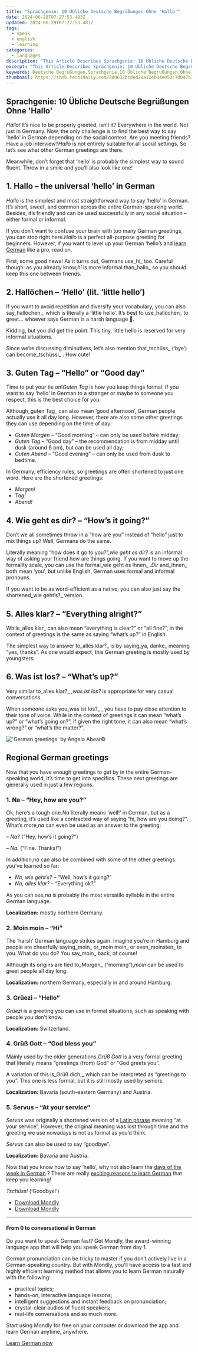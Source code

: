 ```yaml
---
title: "Sprachgenie: 10 Übliche Deutsche Begrüßungen Ohne 'Hallo'"
date: 2024-06-28T07:27:53.483Z
updated: 2024-06-29T07:27:53.483Z
tags:
  - speak
  - english
  - learning
categories:
  - languages
description: "This Article Describes Sprachgenie: 10 Übliche Deutsche Begrüßungen Ohne 'Hallo'"
excerpt: "This Article Describes Sprachgenie: 10 Übliche Deutsche Begrüßungen Ohne 'Hallo'"
keywords: Deutsche Begrüßungen,Sprachgenie,10 Übliche Begrüßungen,Ohne 'Hallo',Deutschsprachige Begrüßungen,Neue Begrüßungsformen,Verschiedene Begrüßungen Deutsch
thumbnail: https://thmb.techidaily.com/280632bcded78a124b04e053c7d047b36940366fb100b93a3444f92f9f5d3614.jpg
---
```


## Sprachgenie: 10 Übliche Deutsche Begrüßungen Ohne 'Hallo'

_Hallo!_ It’s nice to be properly greeted, isn’t it? Everywhere in the world. Not just in Germany. Now, the only challenge is to find the best way to say ‘hello’ in German depending on the social context. Are you meeting friends? Have a job interview?_Hallo_ is not entirely suitable for all social settings. So let’s see what other German greetings are there.

 Meanwhile, don’t forget that ‘hello’ is probably the simplest way to sound fluent. Throw in a smile and you’ll also look like one!

## 1\. Hallo – the universal ‘hello’ in German

_Hallo_ is the simplest and most straightforward way to say ‘hello’ in German. It’s short, sweet, and common across the entire German-speaking world. Besides, it’s friendly and can be used successfully in any social situation – either formal or informal.

 If you don’t want to confuse your brain with too many German greetings, you can stop right here._Hallo_ is a perfect all-purpose greeting for beginners. However, if you want to level up your German ‘hello’s and [learn German](https://shop.mondly.com/affiliate.php?ACCOUNT=ATISTUDI&AFFILIATE=108875&PATH=https://www.mondly.com?AFFILIATE=108875) like a pro, read on.

 First, some good news! As it turns out, Germans use_hi_ too. Careful though: as you already know,_hi_ is more informal than_hallo_ so you should keep this one between friends.

## 2\. Hallöchen – ‘Hello’ (lit. ‘little hello’)

 If you want to avoid repetition and diversify your vocabulary, you can also say_hallöchen,_ which is literally a ‘little hello’. It’s best to use_hallöchen_ to greet… whoever says German is a harsh language 🤭.

 Kidding, but you did get the point. This tiny, little hello is reserved for very informal situations.

 Since we’re discussing diminutives, let’s also mention that_tschüss_ (‘bye’) can become_tschüssi_ . How cute!

## 3\. Guten Tag – “Hello” or “Good day”

 Time to put your tie on!_Guten Tag_ is how you keep things formal. If you want to say ‘hello’ in German to a stranger or maybe to someone you respect, this is the best choice for you.

 Although_guten Tag_ can also mean ‘good afternoon’, German people actually use it all day long. However, there are also some other greetings they can use depending on the time of day:

* _Guten Morgen_ – “Good morning” – can only be used before midday;
* _Guten Tag_ – “Good day” – the recommendation is from midday until dusk (around 6 pm), but can be used all day;
* _Guten Abend_ – “Good evening” – can only be used from dusk to bedtime.

 In Germany, efficiency rules, so greetings are often shortened to just one word. Here are the shortened greetings:

* _Morgen!_
* _Tag!_
* _Abend!_

## 4\. Wie geht es dir? – “How’s it going?”

 Don’t we all sometimes throw in a “how are you” instead of “hello” just to mix things up? Well, Germans do the same.

 Literally meaning “how does it go to you?”,_wie geht es dir?_ is an informal way of asking your friend how are things going. If you want to move up the formality scale, you can use the formal_wie geht es Ihnen_ ._Dir_ and_Ihnen_ both mean ‘you’, but unlike English, German uses formal and informal pronouns.

 If you want to be as word-efficient as a native, you can also just say the shortened_wie geht’s?_ version.

## 5\. Alles klar? – “Everything alright?”

 While_alles klar_ can also mean “everything is clear?” or “all fine?”, in the context of greetings is the same as saying “what’s up?” in English.

 The simplest way to answer to_alles klar?_ is by saying_ya, danke_ meaning “yes, thanks”. As one would expect, this German greeting is mostly used by youngsters.

## 6\. Was ist los? – “What’s up?”

 Very similar to_alles klar?_ ,_was ist los?_ is appropriate for very casual conversations.

 When someone asks you_was ist los?_ , you have to pay close attention to their tone of voice. While in the context of greetings it can mean “what’s up?” or “what’s going on?”, if given the right tone, it can also mean “what’s wrong?” or “what’s the matter?”.

!['German greetings' by Angelo Abear©](https://edge.mondly.com/blog/wp-content/uploads/2022/05/german-greetings-960x640.jpg "Hello In German: 10+ German Greetings Beyond Hallo 2")

## Regional German greetings

 Now that you have enough greetings to get by in the entire German-speaking world, it’s time to get into specifics. These next greetings are generally used in just a few regions.

### 1\. Na – “Hey, how are you?”

 Ok, here’s a tough one._Na_ literally means ‘well!’ in German, but as a greeting, it’s used like a contracted way of saying “hi, how are you doing?”. What’s more,_na_ can even be used as an answer to the greeting:

_– Na?_ (“Hey, how’s it going?”)

_– Na._ (“Fine. Thanks!”)

 In addition,_na_ can also be combined with some of the other greetings you’ve learned so far:

* _Na, wie geht’s?_ – “Well, how’s it going?”
* _Na, alles klar?_ – “Everything ok?”

 As you can see,_na_ is probably the most versatile syllable in the entire German language.

**Localization:** mostly northern Germany.

### 2\. Moin moin – “Hi”

 The ‘harsh’ German language strikes again. Imagine you’re in Hamburg and people are cheerfully saying_moin_ or_moin moin_ or even_moinsten_ to you. What do you do? You say_moin_ back, of course!

 Although its origins are tied to_Morgen_ (“morning”),_moin_ can be used to greet people all day long.

**Localization:** northern Germany, especially in and around Hamburg.

### 3\. Grüezi – “Hello”

_Grüezi_ is a greeting you can use in formal situations, such as speaking with people you don’t know.

**Localization:** Switzerland.

### 4\. Grüß Gott – “God bless you”

 Mainly used by the older generations,_Grüß Gott_ is a very formal greeting that literally means “greetings (from) God” or “God greets you”.

 A variation of this is_Grüß dich,_ which can be interpreted as “greetings to you”. This one is less formal, but it is still mostly used by seniors.

**Localization:** Bavaria (south-eastern Germany) and Austria.

### 5\. Servus – “At your service”

_Servus_ was originally a shortened version of a [Latin phrase](https://shop.mondly.com/affiliate.php?ACCOUNT=ATISTUDI&AFFILIATE=108875&PATH=https://www.mondly.com?AFFILIATE=108875) meaning “at your service”. However, the original meaning was lost through time and the greeting we use nowadays is not as formal as you’d think.

_Servus_ can also be used to say “goodbye”.

**Localization:** Bavaria and Austria.

 Now that you know how to say ‘hello’, why not also learn the [days of the week in German](https://shop.mondly.com/affiliate.php?ACCOUNT=ATISTUDI&AFFILIATE=108875&PATH=https://www.mondly.com?AFFILIATE=108875) ? There are really [exciting reasons to learn German](https://shop.mondly.com/affiliate.php?ACCOUNT=ATISTUDI&AFFILIATE=108875&PATH=https://www.mondly.com?AFFILIATE=108875) that keep you learning!

_Tschüss!_ (‘Goodbye!’)

* [Download Mondly](https://www.facebook.com/sharer/sharer.php?u=https%3A%2F%2Fwww.mondly.com%2Fblog%2Fhello-in-german%2F&t=Hello+in+German%3A+10%2B+German+Greetings+Beyond+Hallo "Share on Facebook")
* [Download Mondly](https://shop.mondly.com/affiliate.php?ACCOUNT=ATISTUDI&AFFILIATE=108875&PATH=https://www.mondly.com?AFFILIATE=108875)

---

#### From 0 to conversational in German

 Do you want to speak German fast? Get Mondly, the award-winning language app that will help you speak German from day 1.

 German pronunciation can be tricky to master if you don’t actively live in a German-speaking country. But with Mondly, you’ll have access to a fast and highly efficient learning method that allows you to learn German naturally with the following:

* practical topics;
* hands-on, interactive language lessons;
* intelligent suggestions and instant feedback on pronunciation;
* crystal-clear audios of fluent speakers;
* real-life conversations and so much more.

 Start using Mondly for free on your computer or download the app and learn German anytime, anywhere.

[Learn German now](https://adjt.mondly.com/5ixfg4k?campaign=blog-post-id-6773&fallback=https%3A%2F%2Fapp.mondly.com%3Futm%5Fmedium%3Dblog%5Fblog-post-id-6773%26utm%5Fsource%3Dblog-post-id-6773&redirect%5Fmacos=https%3A%2F%2Fapp.mondly.com%3Futm%5Fmedium%3Dblog%5Fblog-post-id-6773%26utm%5Fsource%3Dblog-post-id-6773&redirect%5Fandroid=https%3A%2F%2Fplay.google.com%2Fstore%2Fapps%2Fdetails%3Fid%3Dcom.atistudios.mondly.languages%3Futm%5Fmedium%3Dblog%5Fblog-post-id-6773%26utm%5Fsource%3Dblog-post-id-6773&redirect%5Fios=https%3A%2F%2Fapps.apple.com%2Fapp%2Fapple-store%2Fid987873536%3Fpt%3D78954800%26ct%3Dblog-post-id-6773%26mt%3D8 "Learn German now")

<ins class="adsbygoogle"
     style="display:block"
     data-ad-format="autorelaxed"
     data-ad-client="ca-pub-7571918770474297"
     data-ad-slot="1223367746"></ins>



<ins class="adsbygoogle"
     style="display:block"
     data-ad-client="ca-pub-7571918770474297"
     data-ad-slot="8358498916"
     data-ad-format="auto"
     data-full-width-responsive="true"></ins>


